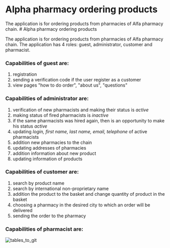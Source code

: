 # Alpha pharmacy ordering products

The application is for ordering products from pharmacies of Alfa pharmacy chain. # Alpha pharmacy ordering products

The application is for ordering products from pharmacies of Alfa pharmacy chain.
The application has 4 roles: guest, administrator, customer and pharmacist.

### Capabilities of **guest** are:

1. registration<br>
2. sending a verification code if the user register as a customer<br>
3. view pages "how to do order", "about us", "questions"<br>

### Capabilities of **administrator** are:

1. verification of new pharmacists and making their status is *active*<br>
2. making status of fired pharmacists is *inactive*<br>
3. if the same pharmacists was hired again, then is an opportunity to make his status *active*<br>
4. updating *login, first name, last name, email, telephone* of active pharmacists<br>
5. addition new pharmacies to the chain<br>
6. updating addresses of pharmacies<br>
7. addition information about new product<br>
8. updating information of products<br>

### Capabilities of **customer** are:

1. search by product name<br>
2. search by international non-proprietary name<br>
3. addition the product to the basket and change quantity of product in the basket<br>
4. choosing a pharmacy in the desired city to which an order will be delivered<br>
5. sending the order to the pharmacy<br>

### Capabilities of **pharmacist** are:



![tables_to_git](https://user-images.githubusercontent.com/61760081/135717021-4f48c348-a62d-4461-8b4e-7b3454f29186.jpg)

